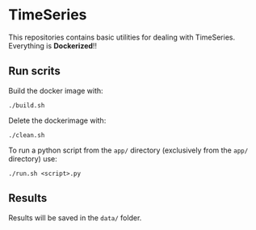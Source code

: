 # TimeSeries

This repositories contains basic utilities for dealing with TimeSeries. Everything is **Dockerized**!!

## Run scrits

Build the docker image with:

```
./build.sh
```

Delete the dockerimage with:

```
./clean.sh
```

To run a python script from the `app/` directory (exclusively from the `app/` directory) use:

```
./run.sh <script>.py
```

## Results

Results will be saved in the `data/` folder.
